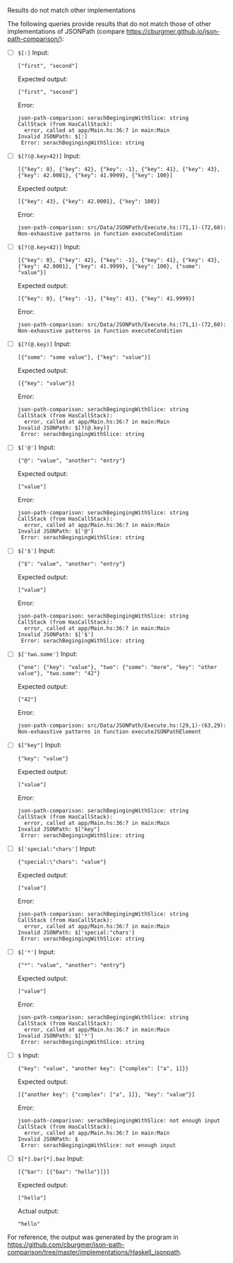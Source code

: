 Results do not match other implementations

The following queries provide results that do not match those of other implementations of JSONPath
(compare https://cburgmer.github.io/json-path-comparison/):

- [ ] `$[:]`
  Input:
  ```
  ["first", "second"]
  ```
  Expected output:
  ```
  ["first", "second"]
  ```
  Error:
  ```
  json-path-comparison: serachBegingingWithSlice: string
  CallStack (from HasCallStack):
    error, called at app/Main.hs:36:7 in main:Main
  Invalid JSONPath: $[:]
   Error: serachBegingingWithSlice: string
  ```

- [ ] `$[?(@.key>42)]`
  Input:
  ```
  [{"key": 0}, {"key": 42}, {"key": -1}, {"key": 41}, {"key": 43}, {"key": 42.0001}, {"key": 41.9999}, {"key": 100}]
  ```
  Expected output:
  ```
  [{"key": 43}, {"key": 42.0001}, {"key": 100}]
  ```
  Error:
  ```
  json-path-comparison: src/Data/JSONPath/Execute.hs:(71,1)-(72,60): Non-exhaustive patterns in function executeCondition
  
  ```

- [ ] `$[?(@.key<42)]`
  Input:
  ```
  [{"key": 0}, {"key": 42}, {"key": -1}, {"key": 41}, {"key": 43}, {"key": 42.0001}, {"key": 41.9999}, {"key": 100}, {"some": "value"}]
  ```
  Expected output:
  ```
  [{"key": 0}, {"key": -1}, {"key": 41}, {"key": 41.9999}]
  ```
  Error:
  ```
  json-path-comparison: src/Data/JSONPath/Execute.hs:(71,1)-(72,60): Non-exhaustive patterns in function executeCondition
  
  ```

- [ ] `$[?(@.key)]`
  Input:
  ```
  [{"some": "some value"}, {"key": "value"}]
  ```
  Expected output:
  ```
  [{"key": "value"}]
  ```
  Error:
  ```
  json-path-comparison: serachBegingingWithSlice: string
  CallStack (from HasCallStack):
    error, called at app/Main.hs:36:7 in main:Main
  Invalid JSONPath: $[?(@.key)]
   Error: serachBegingingWithSlice: string
  ```

- [ ] `$['@']`
  Input:
  ```
  {"@": "value", "another": "entry"}
  ```
  Expected output:
  ```
  ["value"]
  ```
  Error:
  ```
  json-path-comparison: serachBegingingWithSlice: string
  CallStack (from HasCallStack):
    error, called at app/Main.hs:36:7 in main:Main
  Invalid JSONPath: $['@']
   Error: serachBegingingWithSlice: string
  ```

- [ ] `$['$']`
  Input:
  ```
  {"$": "value", "another": "entry"}
  ```
  Expected output:
  ```
  ["value"]
  ```
  Error:
  ```
  json-path-comparison: serachBegingingWithSlice: string
  CallStack (from HasCallStack):
    error, called at app/Main.hs:36:7 in main:Main
  Invalid JSONPath: $['$']
   Error: serachBegingingWithSlice: string
  ```

- [ ] `$['two.some']`
  Input:
  ```
  {"one": {"key": "value"}, "two": {"some": "more", "key": "other value"}, "two.some": "42"}
  ```
  Expected output:
  ```
  ["42"]
  ```
  Error:
  ```
  json-path-comparison: src/Data/JSONPath/Execute.hs:(29,1)-(63,29): Non-exhaustive patterns in function executeJSONPathElement
  
  ```

- [ ] `$["key"]`
  Input:
  ```
  {"key": "value"}
  ```
  Expected output:
  ```
  ["value"]
  ```
  Error:
  ```
  json-path-comparison: serachBegingingWithSlice: string
  CallStack (from HasCallStack):
    error, called at app/Main.hs:36:7 in main:Main
  Invalid JSONPath: $["key"]
   Error: serachBegingingWithSlice: string
  ```

- [ ] `$['special:"chars']`
  Input:
  ```
  {"special:\"chars": "value"}
  ```
  Expected output:
  ```
  ["value"]
  ```
  Error:
  ```
  json-path-comparison: serachBegingingWithSlice: string
  CallStack (from HasCallStack):
    error, called at app/Main.hs:36:7 in main:Main
  Invalid JSONPath: $['special:"chars']
   Error: serachBegingingWithSlice: string
  ```

- [ ] `$['*']`
  Input:
  ```
  {"*": "value", "another": "entry"}
  ```
  Expected output:
  ```
  ["value"]
  ```
  Error:
  ```
  json-path-comparison: serachBegingingWithSlice: string
  CallStack (from HasCallStack):
    error, called at app/Main.hs:36:7 in main:Main
  Invalid JSONPath: $['*']
   Error: serachBegingingWithSlice: string
  ```

- [ ] `$`
  Input:
  ```
  {"key": "value", "another key": {"complex": ["a", 1]}}
  ```
  Expected output:
  ```
  [{"another key": {"complex": ["a", 1]}, "key": "value"}]
  ```
  Error:
  ```
  json-path-comparison: serachBegingingWithSlice: not enough input
  CallStack (from HasCallStack):
    error, called at app/Main.hs:36:7 in main:Main
  Invalid JSONPath: $
   Error: serachBegingingWithSlice: not enough input
  ```

- [ ] `$[*].bar[*].baz`
  Input:
  ```
  [{"bar": [{"baz": "hello"}]}]
  ```
  Expected output:
  ```
  ["hello"]
  ```
  Actual output:
  ```
  "hello"
  ```


For reference, the output was generated by the program in https://github.com/cburgmer/json-path-comparison/tree/master/implementations/Haskell_jsonpath.
